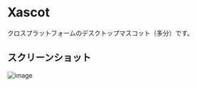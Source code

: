 # Xascot
クロスプラットフォームのデスクトップマスコット（多分）です。
## スクリーンショット
![image](https://user-images.githubusercontent.com/84224913/150704576-b55cfce8-6bdd-45ad-9bcf-7daece9c4427.png)
